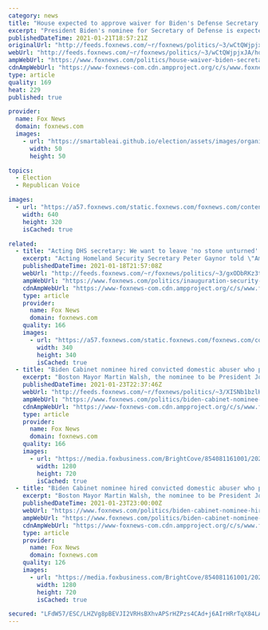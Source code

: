 ```yaml
---
category: news
title: "House expected to approve waiver for Biden's Defense Secretary nominee Lloyd Austin"
excerpt: "President Biden's nominee for Secretary of Defense is expected to clear an important hurdle Thursday in his pathway to confirmation of the new cabinet."
publishedDateTime: 2021-01-21T18:57:21Z
originalUrl: "http://feeds.foxnews.com/~r/foxnews/politics/~3/wCtQWjpjxJA/house-waiver-biden-secretary-defense-nominee-lloyd-austin"
webUrl: "http://feeds.foxnews.com/~r/foxnews/politics/~3/wCtQWjpjxJA/house-waiver-biden-secretary-defense-nominee-lloyd-austin"
ampWebUrl: "https://www.foxnews.com/politics/house-waiver-biden-secretary-defense-nominee-lloyd-austin.amp"
cdnAmpWebUrl: "https://www-foxnews-com.cdn.ampproject.org/c/s/www.foxnews.com/politics/house-waiver-biden-secretary-defense-nominee-lloyd-austin.amp"
type: article
quality: 169
heat: 229
published: true

provider:
  name: Fox News
  domain: foxnews.com
  images:
    - url: "https://smartableai.github.io/election/assets/images/organizations/foxnews.com-50x50.jpg"
      width: 50
      height: 50

topics:
  - Election
  - Republican Voice

images:
  - url: "https://a57.foxnews.com/static.foxnews.com/foxnews.com/content/uploads/2021/01/640/320/Gen.-Lloyd-Austin-III.jpg?ve=1&tl=1"
    width: 640
    height: 320
    isCached: true

related:
  - title: "Acting DHS secretary: We want to leave 'no stone unturned' in securing Biden inauguration"
    excerpt: "Acting Homeland Security Secretary Peter Gaynor told \"America Reports\" Monday that there is a \"heightened sense of alert\" surrounding the security preparations for Joe Biden's inauguration."
    publishedDateTime: 2021-01-18T21:57:08Z
    webUrl: "http://feeds.foxnews.com/~r/foxnews/politics/~3/gxODbRKz3tI/inauguration-security-national-guard-fbi-dhs-peter-gaynor"
    ampWebUrl: "https://www.foxnews.com/politics/inauguration-security-national-guard-fbi-dhs-peter-gaynor.amp"
    cdnAmpWebUrl: "https://www-foxnews-com.cdn.ampproject.org/c/s/www.foxnews.com/politics/inauguration-security-national-guard-fbi-dhs-peter-gaynor.amp"
    type: article
    provider:
      name: Fox News
      domain: foxnews.com
    quality: 166
    images:
      - url: "https://a57.foxnews.com/static.foxnews.com/foxnews.com/content/uploads/2020/10/340/340/image-5.png?ve=1&tl=1"
        width: 340
        height: 340
        isCached: true
  - title: "Biden Cabinet nominee hired convicted domestic abuser who punched woman for refusing sex"
    excerpt: "Boston Mayor Martin Walsh, the nominee to be President Joe Biden's Labor Secretary, briefly hired former Massachusetts state representative Carlos Henriquez to be a special assistant in 2018, despite Henriquez's conviction years earlier for assaulting a woman who refused to have sex with him. "
    publishedDateTime: 2021-01-23T22:37:46Z
    webUrl: "http://feeds.foxnews.com/~r/foxnews/politics/~3/XISNb1bzlHI/biden-cabinet-nominee-hired-convicted-domestic-abuser-who-punched-woman-for-refusing-sex"
    ampWebUrl: "https://www.foxnews.com/politics/biden-cabinet-nominee-hired-convicted-domestic-abuser-who-punched-woman-for-refusing-sex.amp"
    cdnAmpWebUrl: "https://www-foxnews-com.cdn.ampproject.org/c/s/www.foxnews.com/politics/biden-cabinet-nominee-hired-convicted-domestic-abuser-who-punched-woman-for-refusing-sex.amp"
    type: article
    provider:
      name: Fox News
      domain: foxnews.com
    quality: 166
    images:
      - url: "https://media.foxbusiness.com/BrightCove/854081161001/202011/3605/854081161001_6210611226001_6210614738001-vs.jpg"
        width: 1280
        height: 720
        isCached: true
  - title: "Biden Cabinet nominee hired convicted domestic abuser who punched woman for refusing sex"
    excerpt: "Boston Mayor Martin Walsh, the nominee to be President Joe Biden's Labor Secretary, briefly hired former Massachusetts state representative Carlos Henriquez to be a special assistant in 2018, despite Henriquez's conviction years earlier for assaulting a woman who refused to have sex with him."
    publishedDateTime: 2021-01-23T23:00:00Z
    webUrl: "https://www.foxnews.com/politics/biden-cabinet-nominee-hired-convicted-domestic-abuser-who-punched-woman-for-refusing-sex"
    ampWebUrl: "https://www.foxnews.com/politics/biden-cabinet-nominee-hired-convicted-domestic-abuser-who-punched-woman-for-refusing-sex.amp"
    cdnAmpWebUrl: "https://www-foxnews-com.cdn.ampproject.org/c/s/www.foxnews.com/politics/biden-cabinet-nominee-hired-convicted-domestic-abuser-who-punched-woman-for-refusing-sex.amp"
    type: article
    provider:
      name: Fox News
      domain: foxnews.com
    quality: 126
    images:
      - url: "https://media.foxbusiness.com/BrightCove/854081161001/202011/3605/854081161001_6210611226001_6210614738001-vs.jpg"
        width: 1280
        height: 720
        isCached: true

secured: "LFdW57/ESC/LHZVg8pBEVJI2VRHsBXhvAPSrHZPzs4CAd+j6AIrHRrTqX84LAFr4QweAGRO3UIM4NZozpGkBEUoT7E9e5GrHN+OVOo9cLjexW4tKOMuAfrfWMArAnhj/g1f7xHetvP7ogI5Zn9IUqG3yfQlOhYumYMBhb0XBrGZVb2u+AkbIMG74s+WXlhoPo5Kgc4P6xDbeTps1S+PJu+5njmmMF7IDZfMgC3lw3eUwrmOt1jeuVERmRg1LV7kb4eHXJKrS0vjJlVtBiLNtOYPER1CJlosL/+0nxnct/MbkRcc5Qe6hRP5dHwBLYLNbh6Ph8lJqXc/VrYI52Xq2kz+G2ndoAf2+E9Sc1/Ws8gg=;D4HWGefamlJ0/Pcth228vg=="
---
```


